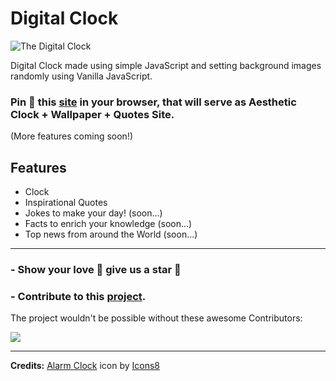 # Digital Clock 

![The Digital Clock](https://user-images.githubusercontent.com/68807845/194543175-5b200fb0-4e20-4cc2-9103-ba7f65b78ea2.png)


Digital Clock made using simple JavaScript and setting background images randomly using Vanilla JavaScript.

### Pin 📌 this [site](https://nisoojadhav.github.io/clock) in your browser, that will serve as Aesthetic Clock + Wallpaper + Quotes Site.
(More features coming soon!)

## Features

- Clock
- Inspirational Quotes
- Jokes to make your day! (soon...)
- Facts to enrich your knowledge (soon...)
- Top news from around the World (soon...)

------

### - Show your love 💛 give us a star 🌟
### - Contribute to this [project](https://github.com/NisooJadhav/clock/blob/main/CONTRIBUTING.md).

The project wouldn't be possible without these awesome Contributors:

<a href="https://github.com/nisoojadhav/clock/graphs/contributors">
  <img src="https://contrib.rocks/image?repo=nisoojadhav/clock" />
</a>

------

**Credits:**
<a target="_blank" href="https://icons8.com/icon/21458/alarm-clock">Alarm Clock</a> icon by <a target="_blank" href="https://icons8.com">Icons8</a>
